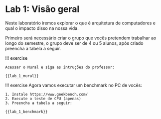 # Lab 1: Visão geral

Neste laboratório iremos explorar o que é arquitetura de computadores e qual o impacto disso na nossa vida.

Primeiro será necessário criar o grupo que vocês pretendem trabalhar ao longo do semestre, o grupo deve ser de 4 ou 5 alunos, após criado preencha a tabela a seguir.

!!! exercise

    Acessar o Mural e siga as intruções do professor:

    {{lab_1_mural}}

!!! exercise
    Agora vamos executar um benchmark no PC de vocês:

    1. Instale https://www.geekbench.com/
    2. Execute o teste de CPU (apenas)
    3. Preencha a tabela a seguir:
    
    {{lab_1_benchmark}}
